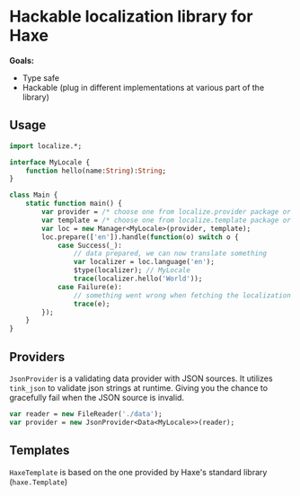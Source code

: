 # Hackable localization library for Haxe

**Goals:**

- Type safe
- Hackable (plug in different implementations at various part of the library)

## Usage

```haxe
import localize.*;

interface MyLocale {
	function hello(name:String):String;
}

class Main {
	static function main() {
		var provider = /* choose one from localize.provider package or implements your own Provider */;
		var template = /* choose one from localize.template package or implements your own Template */;
		var loc = new Manager<MyLocale>(provider, template);
		loc.prepare(['en']).handle(function(o) switch o {
			case Success(_):
				// data prepared, we can now translate something
				var localizer = loc.language('en'); 
				$type(localizer); // MyLocale
				trace(localizer.hello('World'));
			case Failure(e):
				// something went wrong when fetching the localization data
				trace(e);
		});
	}
}
```

## Providers

`JsonProvider` is a validating data provider with JSON sources. It utilizes `tink_json` to validate json strings at runtime. Giving you the chance to gracefully fail when the JSON source is invalid.

```haxe
var reader = new FileReader('./data');
var provider = new JsonProvider<Data<MyLocale>>(reader);
```

## Templates

`HaxeTemplate` is based on the one provided by Haxe's standard library (`haxe.Template`)